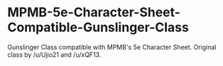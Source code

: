 # MPMB-5e-Character-Sheet-Compatible-Gunslinger-Class
Gunslinger Class compatible with MPMB's 5e Character Sheet. Original class by /u/Ujio21 and /u/xQF13.
